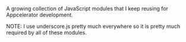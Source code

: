 A growing collection of JavaScript modules that I keep reusing for Appcelerator development.

NOTE: I use underscore.js pretty much everywhere so it is pretty much required by all of these modules.